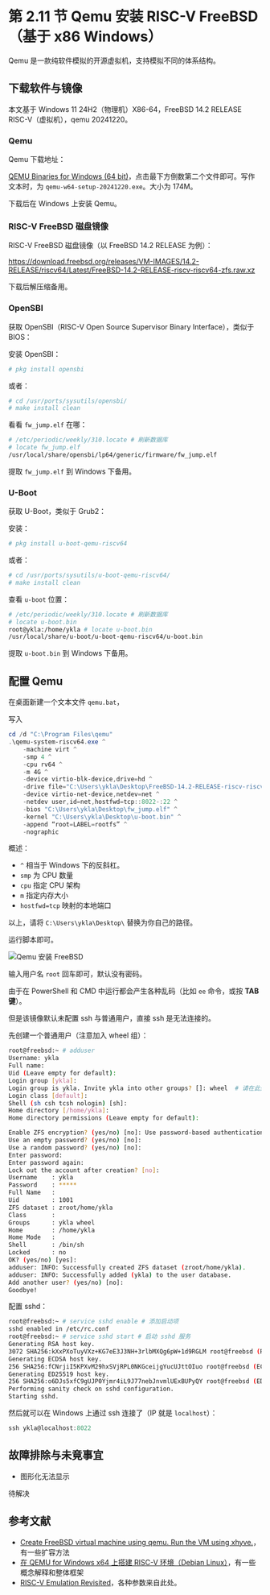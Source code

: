 # 第 2.11 节 Qemu 安装 RISC-V FreeBSD（基于 x86 Windows）

Qemu 是一款纯软件模拟的开源虚拟机，支持模拟不同的体系结构。

## 下载软件与镜像

本文基于 Windows 11 24H2（物理机）X86-64，FreeBSD 14.2 RELEASE RISC-V（虚拟机），qemu 20241220。

### Qemu

Qemu 下载地址：

[QEMU Binaries for Windows (64 bit)](https://qemu.weilnetz.de/w64/)，点击最下方倒数第二个文件即可。写作文本时，为 `qemu-w64-setup-20241220.exe`。大小为 174M。

下载后在 Windows 上安装 Qemu。

### RISC-V FreeBSD 磁盘镜像

RISC-V FreeBSD 磁盘镜像（以 FreeBSD 14.2 RELEASE 为例）：

<https://download.freebsd.org/releases/VM-IMAGES/14.2-RELEASE/riscv64/Latest/FreeBSD-14.2-RELEASE-riscv-riscv64-zfs.raw.xz>

下载后解压缩备用。

### OpenSBI

获取 OpenSBI（RISC-V Open Source Supervisor Binary Interface），类似于 BIOS：

安装 OpenSBI：

```sh
# pkg install opensbi
```

或者：

```sh
# cd /usr/ports/sysutils/opensbi/ 
# make install clean
```

看看 `fw_jump.elf` 在哪：

```sh
# /etc/periodic/weekly/310.locate # 刷新数据库
# locate fw_jump.elf
/usr/local/share/opensbi/lp64/generic/firmware/fw_jump.elf
```

提取 `fw_jump.elf` 到 Windows 下备用。

### U-Boot

获取 U-Boot，类似于 Grub2：

安装：

```sh
# pkg install u-boot-qemu-riscv64
```

或者：

```sh
# cd /usr/ports/sysutils/u-boot-qemu-riscv64/ 
# make install clean
```

查看 `u-boot` 位置：

```sh
# /etc/periodic/weekly/310.locate # 刷新数据库
# locate u-boot.bin
root@ykla:/home/ykla # locate u-boot.bin
/usr/local/share/u-boot/u-boot-qemu-riscv64/u-boot.bin
```

提取 `u-boot.bin` 到 Windows 下备用。

## 配置 Qemu

在桌面新建一个文本文件 `qemu.bat`，

写入

```powershell
cd /d "C:\Program Files\qemu"
.\qemu-system-riscv64.exe ^
    -machine virt ^
    -smp 4 ^
    -cpu rv64 ^
    -m 4G ^
    -device virtio-blk-device,drive=hd ^
    -drive file="C:\Users\ykla\Desktop\FreeBSD-14.2-RELEASE-riscv-riscv64-zfs.raw",if=none,id=hd ^
    -device virtio-net-device,netdev=net ^
    -netdev user,id=net,hostfwd=tcp::8022-:22 ^
    -bios "C:\Users\ykla\Desktop\fw_jump.elf" ^
    -kernel "C:\Users\ykla\Desktop\u-boot.bin" ^
    -append “root=LABEL=rootfs” ^
    -nographic
```

概述：

- `^` 相当于 Windows 下的反斜杠。
- `smp` 为 CPU 数量
- `cpu` 指定 CPU 架构
- `m` 指定内存大小
- `hostfwd=tcp` 映射的本地端口

以上，请将 `C:\Users\ykla\Desktop\` 替换为你自己的路径。

运行脚本即可。

![Qemu 安装 FreeBSD](../.gitbook/assets/qemu1.png)

输入用户名 `root` 回车即可，默认没有密码。

由于在 PowerShell 和 CMD 中运行都会产生各种乱码（比如 `ee` 命令，或按 **TAB 键**）。

但是该镜像默认未配置 ssh 与普通用户，直接 ssh 是无法连接的。

先创建一个普通用户（注意加入 wheel 组）：

```sh
root@freebsd:~ # adduser 
Username: ykla
Full name:
Uid (Leave empty for default):
Login group [ykla]:
Login group is ykla. Invite ykla into other groups? []: wheel  # 请在此处输入 wheel，否则无法 su
Login class [default]:
Shell (sh csh tcsh nologin) [sh]:
Home directory [/home/ykla]:
Home directory permissions (Leave empty for default):

Enable ZFS encryption? (yes/no) [no]: Use password-based authentication? [yes]:
Use an empty password? (yes/no) [no]:
Use a random password? (yes/no) [no]:
Enter password:
Enter password again:
Lock out the account after creation? [no]:
Username    : ykla
Password    : *****
Full Name   :
Uid         : 1001
ZFS dataset : zroot/home/ykla
Class       :
Groups      : ykla wheel
Home        : /home/ykla
Home Mode   :
Shell       : /bin/sh
Locked      : no
OK? (yes/no) [yes]:
adduser: INFO: Successfully created ZFS dataset (zroot/home/ykla).
adduser: INFO: Successfully added (ykla) to the user database.
Add another user? (yes/no) [no]:
Goodbye!
```

配置 sshd：

```sh
root@freebsd:~ # service sshd enable # 添加启动项
sshd enabled in /etc/rc.conf
root@freebsd:~ # service sshd start # 启动 sshd 服务
Generating RSA host key.
3072 SHA256:kXxPXoTuyVXz+KG7eE3J3NH+3rlbMXQg6pW+1d9RGLM root@freebsd (RSA)
Generating ECDSA host key.
256 SHA256:fCNrjiI5KPXvM29hxSVjRPL0NKGceijgYucUJttOIuo root@freebsd (ECDSA)
Generating ED25519 host key.
256 SHA256:o6DJs5xfC9gUJP0Yjmr4iL9J77nebJnvmlUExBUPyQY root@freebsd (ED25519)
Performing sanity check on sshd configuration.
Starting sshd.
```

然后就可以在 Windows 上通过 ssh 连接了（IP 就是 `localhost`）：

```powershell
ssh ykla@localhost:8022
```

## 故障排除与未竟事宜

- 图形化无法显示

待解决

## 参考文献

- [Create FreeBSD virtual machine using qemu. Run the VM using xhyve.](https://gist.github.com/zg/38a3afa112ddf7de4912aafc249ec82f)，有一些扩容方法
- [在 QEMU for Windows x64 上搭建 RISC-V 环境（Debian Linux）](https://naiv.fun/Ops/83.html)，有一些概念解释和整体框架
- [RISC-V Emulation Revisited](https://smist08.wordpress.com/2023/04/28/risc-v-emulation-revisited/)，各种参数来自此处。
